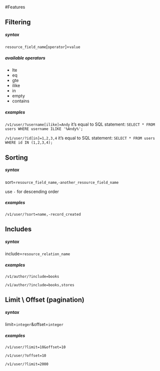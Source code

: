 #Features

## Filtering

##### syntax
`resource_field_name`\[`operator`\]=`value`
##### available operators
* lte
* eq
* gte
* ilike
* in
* empty
* contains

##### examples
`/v1/user/?username[ilike]=Andy`
it’s equal to SQL statement: `SELECT * FROM users WHERE username ILIKE '%Andy%';`

`/v1/user/?id[in]=1,2,3,4`
it’s equal to SQL statement: `SELECT * FROM users WHERE id IN (1,2,3,4);`

## Sorting

##### syntax

sort=`resource_field_name`,`-another_resource_field_name`

use `-` for descending order
##### examples
`/v1/user/?sort=name,-record_created`

## Includes

##### syntax
include=`resource_relation_name`

##### examples

`/v1/author/?include=books`

`/v1/author/?include=books,stores`

## Limit \ Offset (pagination)

##### syntax

limit=`integer`&offset=`integer`

##### examples
`/v1/user/?limit=10&offset=10`

`/v1/user/?offset=10`

`/v1/user/?limit=2000`

